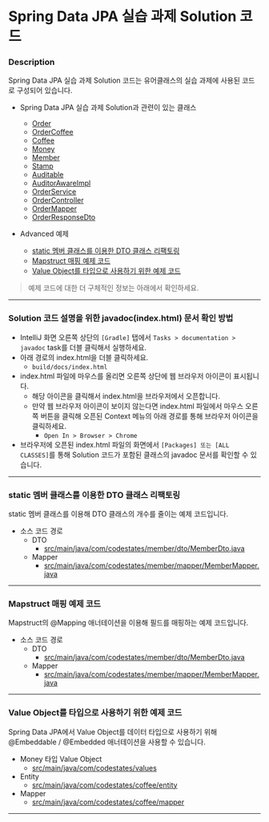 # Spring Data JPA 실습 과제 Solution 코드

### Description
Spring Data JPA 실습 과제 Solution 코드는 유어클래스의 실습 과제에 사용된 코드로 구성되어 있습니다.

* Spring Data JPA 실습 과제 Solution과 관련이 있는 클래스
  * [Order](완료)
  * [OrderCoffee](완료)
  * [Coffee](완료)
  * [Money](완료)
  * [Member](완료)
  * [Stamp](완료)
  * [Auditable](완료)
  * [AuditorAwareImpl](완료)
  * [OrderService](완료)
  * [OrderController](완료)
  * [OrderMapper](완료)
  * [OrderResponseDto](완료)
  
* Advanced 예제
  * [static 멤버 클래스를 이용한 DTO 클래스 리팩토링](#static-멤버-클래스를-이용한-dto-클래스-리팩토링)
  * [Mapstruct 매핑 예제 코드](#mapstruct-매핑-예제-코드)
  * [Value Object를 타입으로 사용하기 위한 예제 코드](#value-object를-타입으로-사용하기-위한-예제-코드)
  
> 예제 코드에 대한 더 구체적인 정보는 아래에서 확인하세요.

---

### Solution 코드 설명을 위한 javadoc(index.html) 문서 확인 방법
* IntelliJ 화면 오른쪽 상단의 `[Gradle]` 탭에서 `Tasks > documentation > javadoc` task를 더블 클릭해서 실행하세요.
* 아래 경로의 index.html을 더블 클릭하세요.
  * `build/docs/index.html`
* index.html 파일에 마우스를 올리면 오른쪽 상단에 웹 브라우저 아이콘이 표시됩니다.
  * 해당 아이콘을 클릭해서 index.html을 브라우저에서 오픈합니다.
  * 만약 웹 브라우저 아이콘이 보이지 않는다면 index.html 파일에서 마우스 오른쪽 버튼을 클릭해 오픈된 Context 메뉴의 아래 경로를 통해 브라우저 아이콘을 클릭하세요.
    * `Open In > Browser > Chrome`
* 브라우저에 오픈된 index.html 파일의 화면에서 `[Packages] 또는 [ALL CLASSES]`를 통해 Solution 코드가 포함된 클래스의 javadoc 문서를 확인할 수 있습니다.

---

### static 멤버 클래스를 이용한 DTO 클래스 리팩토링
static 멤버 클래스를 이용해 DTO 클래스의 개수를 줄이는 예제 코드입니다.
* 소스 코드 경로
  * DTO
    * [src/main/java/com/codestates/member/dto/MemberDto.java](https://github.com/codestates-seb/be-solution-jpa/blob/93bf231948a1188fa4ec8005f2cc23f629239878/src/main/java/com/codestates/member/dto/MemberDto.java)
  * Mapper
    * [src/main/java/com/codestates/member/mapper/MemberMapper.java](https://github.com/codestates-seb/be-solution-jpa/blob/93bf231948a1188fa4ec8005f2cc23f629239878/src/main/java/com/codestates/member/mapper/MemberMapper.java)

---

### Mapstruct 매핑 예제 코드
Mapstruct의 @Mapping 애너테이션을 이용해 필드를 매핑하는 예제 코드입니다.
* 소스 코드 경로
  * DTO
    * [src/main/java/com/codestates/member/dto/MemberDto.java](https://github.com/codestates-seb/be-solution-jpa/blob/93bf231948a1188fa4ec8005f2cc23f629239878/src/main/java/com/codestates/member/dto/MemberDto.java)
  * Mapper
    * [src/main/java/com/codestates/member/mapper/MemberMapper.java](https://github.com/codestates-seb/be-solution-jpa/blob/93bf231948a1188fa4ec8005f2cc23f629239878/src/main/java/com/codestates/member/mapper/MemberMapper.java)
---

### Value Object를 타입으로 사용하기 위한 예제 코드
Spring Data JPA에서 Value Object를 데이터 타입으로 사용하기 위해 @Embeddable / @Embedded 애너테이션을 사용할 수 있습니다.
* Money 타입 Value Object
  * [src/main/java/com/codestates/values](https://github.com/codestates-seb/be-solution-jpa/tree/main/src/main/java/com/codestates/values)
* Entity
  * [src/main/java/com/codestates/coffee/entity](https://github.com/codestates-seb/be-solution-jpa/tree/main/src/main/java/com/codestates/coffee/entity)
* Mapper
  * [src/main/java/com/codestates/coffee/mapper](https://github.com/codestates-seb/be-solution-jpa/tree/main/src/main/java/com/codestates/coffee/mapper)

---
